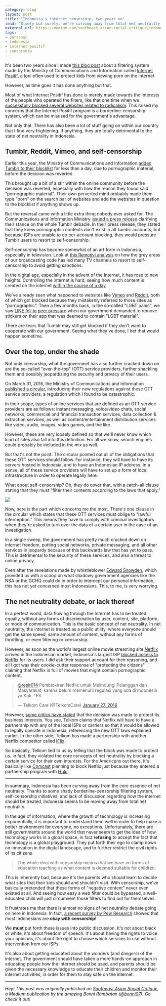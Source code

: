 ```yaml
---
category: blog
layout: post
title: "Indonesia's internet censorship, two years on"
lead: "Slowly but surely, we're curving away from total net neutrality."
external_url: https://medium.com/southeast-asian-social-critique/indonesias-internet-censorship-two-years-on-41831c6c16b4
tags:
- personal
- indonesia
- internet-positif
- censorship
---
```


It's been two years since I made [this blog post](/2014/05/12/a-desperate-plea-for-internet-freedom/) about a filtering system made by the Ministry of Communications and Information called [Internet Positif](http://trustpositif.kominfo.go.id/), a tool often used to protect kids from viewing porn on the internet.

However, as time goes it has done anything but that.

Most of what Internet Positif has done is merely made towards the interests of the people who operated the filters, like that one time when we [successfully blocked several websites related to radicalism](http://tekno.kompas.com/read/2016/01/26/15345707/Kemenkominfo.Kembali.Blokir.24.Situs.Radikal). This raised my concerns that the Internet Positif program is a borderline-censorship system, which can be misused for the government's advantage.

Not only that. There has also been a lot of stuff going on within our country that I find very frightening. If anything, they are totally detrimental to the state of net neutrality in Indonesia.

## Tumblr, Reddit, Vimeo, and self-censorship

Earlier this year, the Ministry of Communications and Information [added Tumblr to their blocklist](/2016/02/17/tumblr-and-the-internet-positif-hammer/) for less than a day, due to pornographic material, before the decision was reverted.

This brought up a bit of a stir within the online community before the decision was reverted, especially with how the reason they found said "pornographic material". Their own perverted mind probably made them type "porn" on the search bar of websites and add the websites in question to the blocklist if anything shows up.

But the reversal came with a little extra thing nobody ever asked for. The Communications and Information Ministry [issued a press release](https://kominfo.go.id/index.php/content/detail/6808/Siaran+Pers+No.20-PIH-KOMINFO-2-2016+tentang+Klarifikasi+Kemkominfo+mengenai+Rencana+Pemblokiran+Situs+Tumblr/0/siaran_pers) clarifying their stance on the whole Tumblr debacle. In their press release, they stated that they knew pornographic contents don't exist in all Tumblr accounts, but because ISPs are unable to do per-account blocking, they would pressure Tumblr users to resort to self-censorship.

Self-censorship has become somewhat of an art form in Indonesia, especially in television. Look at [this Remotivi analysis](https://www.youtube.com/watch?v=lOiINohtClY) on how the grey areas of our broadcasting code has led many TV channels to resort to self-censorship to avoid getting sanctions.

In the digital age, especially in the advent of the Internet, it has rose to new heights. Controlling the internet is hard, seeing how much content is created on the internet [within the course of a day](http://onesecond.designly.com/).

We've already seen what happened to websites like [Vimeo](https://vimeo.com/) and [Reddit](https://www.reddit.com/), both of which got blocked because they mistakenly referred to those sites as "pornographic". Then a few months back, in the so-called "LGBT panic", we saw [LINE fell to peer pressure](http://www.engadget.com/2016/02/11/indonesia-demands-line-remove-lgbt-stickers-from-its-app/) when our government demanded to remove stickers on their app that was deemed to contain "LGBT material".

There are fears that Tumblr may still get blocked if they don't want to cooperate with our government. Seeing what they've done, I bet that would happen sometime.

## Over the top, under the shade

Not only censorship, what the governmet has also further cracked down on are the so-called "over-the-top" (OTT) service providers, further shackling them and possibly jeopardizing the security and privacy of their users.

On March 31, 2016, the Ministry of Communications and Information [published a circular](https://web.kominfo.go.id/sites/default/files/users/3997/Surat%20Edaran%20Menkominfo%20No.%203%20Tahun%202016%20ttg%20Penyediaan%20Layanan%20Aplikasi%20dan%20atau%20Konten%20melalui%20internet.pdf), introducing their new regulations against these OTT service providers, a regulation which I found to be catastrophic.

In their scope, types of online services that are defined as an OTT service providers are as follows: instant messaging, voice/video chats, social networks, commercial and financial transaction services, data collection & extraction services, as well as content/entertainment distribution services like video, audio, images, video games, and the like.

However, these are very loosely defined so that we'll never know which kind of sites also fall into this definition. For all we know, search engines could probably be included in the mix as well.

But that's not the point. The circular pointed out all of the obligations that these OTT services should follow. For instance, they will have to have its servers hosted in Indonesia, and to have an Indonesian IP address. In a sense, all of these service providers will have to set up a form of local infrastructure in order to operate legally here.

What about self-censorship? Oh, they do cover that, with a catch-all clause stating that they must "filter their contents according to the laws that apply."

![](/images/blog/2016/indonesias-internet-censorship-two-years-on/1-2dQrOOAbyQ0opAmBsu9tJw.jpg)

Now, here is the part which concerns me the most. There's one clause in the circular which states that these OTT services must oblige to "lawful interception." This means they have to comply with criminal investigators when they're asked to turn over the data of a certain user in the case of an investigation.

In a single sweep, the government has pretty much cracked down on internet freedom, putting social networks, private messaging, and all other services in jeopardy because of this backwards law that has yet to pass. This is detrimental to the security of these services, and also a threat to online privacy.

Even after the revelations made by whistleblower [Edward Snowden](https://en.wikipedia.org/wiki/Edward_Snowden), which provided us with a scoop on what shadowy government agencies like the NSA or the GCHQ could do in order to intercept our personal information, this has not yet concerned most Indonesians. This, to me, is very worrying.

## The net neutrality debate, or lack thereof

In a perfect world, data flowing through the Internet has to be treated equally, without any forms of discrimination by user, content, site, platform, or mode of communication. This is the basic concept of net neutrality. In net neutrality, the internet is treated as a public utility, where everyone should get the same speed, same amount of content, without any forms of throttling, or even filtering or censorship.

However, as soon as the world's largest online movie streaming site [Netflix](https://www.netflix.com/) arrived in the Indonesian market, Indonesia's largest ISP [blocked access to Netflix](https://www.techinasia.com/indonesia-telkom-blocks-netflix) for its users. I did ask their support account for their reasoning, and all I got was their cookie-cutter response of "protecting the citizens" claiming that Netflix is full of movies that might contain pornographic content.

<blockquote class="twitter-tweet" data-lang="en"><p lang="in" dir="ltr"><a href="https://twitter.com/resir014">@resir014</a> Pemblokiran Netflix untuk Melindungi Pelanggan dan Masyarakat, karena belum memenuhi regulasi yang ada di Indonesia ya Kak. ^ES</p>&mdash; Telkom Care (@TelkomCare) <a href="https://twitter.com/TelkomCare/status/692385509868331008">January 27, 2016</a></blockquote>

However, [some critics have stated](https://www.techinasia.com/why-indonesia-needs-a-net-neutrality-debate) that the decision was made to protect its business interests. You see, Telkom claims that Netflix will have to have a partnership with any of the local ISPs or carriers so that it would be allowed to legally operate in Indonesia, referencing the new OTT laws explained earlier. In the other side, Telkom has made a partnership with another Netflix competitor called [iFlix](https://www.iflix.com/).

So basically, Telkom lied to us by telling that the block was made to protect us. In fact, they violated the core concepts of net neutrality by blocking a certain service for their own interests. For the Americans out there, it's basically like [Comcast](https://www.xfinity.com/) planning to block Netflix just because they entered a partnership program with [Hulu](http://www.hulu.com/).

---

In summary, Indonesia has been curving away from the core essence of net neutrality. Thanks to some shady borderline-censorship filtering system, self-censorship initiatives, and lack of discussion regarding how the internet should be treated, Indonesia seems to be moving away from total net neutrality.

In the age of information, where the growth of technology is increasing exponentially, it is important to understand them well in order to help make a better environment for everyone, no exceptions. Unfortunately, there are still governments around the world that never seem to get the idea of how technology works in a global space, in fact **refusing** to accept the fact that technology is a global playground. They put forth their ego to clamp down on innovation in the digital landscape, and to further restrict the civil rights of its citizens.

> The whole deal with censorship means that we have no forms of education teaching us what content is deemed suitable for children.

This is inherently bad, because it's the parents who should learn to decide what sites that their kids should and shouldn't visit. With censorship, we've basically pretended that these forms of "negative content" never even existed at all. And seeing how easy a web filter could be bypassed, a well-educated child will just circumvent those filters to find out for themselves.

It frustrates me that there is almost no signs of net neutrality debate going on here in Indonesia. In fact, [a recent survey by Pew Research](http://www.pewglobal.org/2015/11/18/global-support-for-principle-of-free-expression-but-opposition-to-some-forms-of-speech/) showed that most Indonesians are **okay with censorship**!

We **must** put forth these issues into public discussion. It's not about black or white, it's about freedom of speech. It's about having the rights to voice your opinions, it's about the right to choose which services to use without intervention from our ISPs.

It's also about getting educated about the wonders (and dangers) of the internet. The government should have taken a more hands-on approach in educating people how the internet should be used, and parents should be given the necessary knowledge to educate their children and monitor their internet activities, in order for them to stay safe on the internet.

---

*Hey! This post was originally published on [Southeast Asian Social Critique](https://medium.com/southeast-asian-social-critique), a Medium publication by the amazing Bonni Rambatan ([@bonni07](https://twitter.com/bonni07)). Go check it out!*
